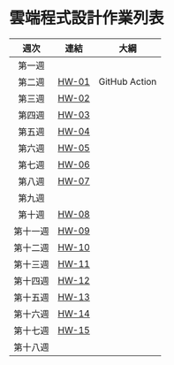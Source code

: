 # 雲端程式設計作業列表

|   週次   |                                連結                                | 大綱          |
|:------:|:------------------------------------------------------------------:|---------------|
|  第一週  |                                                                    |               |
|  第二週  | [HW-01](https://github.com/ogre0403/112-1-cloud-programming-HW-01) | GitHub Action |
|  第三週  | [HW-02](https://github.com/ogre0403/112-1-cloud-programming-HW-02) |               |
|  第四週  | [HW-03](https://github.com/ogre0403/112-1-cloud-programming-HW-03) |               |
|  第五週  | [HW-04](https://github.com/ogre0403/112-1-cloud-programming-HW-04) |               |
|  第六週  | [HW-05](https://github.com/ogre0403/112-1-cloud-programming-HW-05) |               |
|  第七週  | [HW-06](https://github.com/ogre0403/112-1-cloud-programming-HW-06) |               |
|  第八週  | [HW-07](https://github.com/ogre0403/112-1-cloud-programming-HW-07) |               |
|  第九週  |                                                                    |               |
|  第十週  | [HW-08](https://github.com/ogre0403/112-1-cloud-programming-HW-08) |               |
| 第十一週 | [HW-09](https://github.com/ogre0403/112-1-cloud-programming-HW-09) |               |
| 第十二週 | [HW-10](https://github.com/ogre0403/112-1-cloud-programming-HW-10) |               |
| 第十三週 | [HW-11](https://github.com/ogre0403/112-1-cloud-programming-HW-11) |               |
| 第十四週 | [HW-12](https://github.com/ogre0403/112-1-cloud-programming-HW-12) |               |
| 第十五週 | [HW-13](https://github.com/ogre0403/112-1-cloud-programming-HW-13) |               |
| 第十六週 | [HW-14](https://github.com/ogre0403/112-1-cloud-programming-HW-14) |               |
| 第十七週 | [HW-15](https://github.com/ogre0403/112-1-cloud-programming-HW-15) |               |
| 第十八週 |                                                                    |               |
